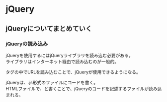 # jQuery
## jQueryについてまとめていく
### jQueryの読み込み
jQueryを使用するにはjQueryライブラリを読み込む必要がある。  
ライブラリはインターネット経由で読み込むのが一般的。  
<head>タグの中でURLを読み込むことで、jQueryが使用できるようになる。
  
jQueryは、.js形式のファイルにコードを書く。  
HTMLファイルで、<script src="ファイルのURL"></script>と書くことで、jQueryのコードを記述するファイルが読み込まれる。  
<script>はCSSファイルの読み込みのように<head>タグの中にも書けるが、<スラッシュbody>の直前に書くことで、WEBページの表示速度をより早めることが出来る。  
  
jQueryはHTMLの中身を操作するため、HTMLの読み込みが完了してからjQueryによる操作を開始するようにする。  
そのためにはreadyイベントを使用。 
